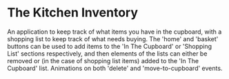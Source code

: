 # The Kitchen Inventory

An application to keep track of what items you have in the cupboard, with a shopping list to keep track of what needs buying. The 'home' and 'basket' buttons can be used to add items to the 'In The Cupboard' or 'Shopping List' sections respectively, and then elements of the lists can either be removed or (in the case of shopping list items) added to the 'In The Cupboard' list. Animations on both 'delete' and 'move-to-cupboard' events.